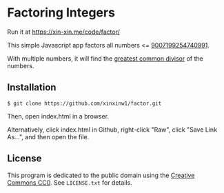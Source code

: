 # Factoring Integers

Run it at https://xin-xin.me/code/factor/

This simple Javascript app factors all numbers <= [9007199254740991](http://stackoverflow.com/questions/307179/what-is-javascripts-highest-integer-value-that-a-number-can-go-to-without-losin).

With multiple numbers, it will find the [greatest common divisor](https://en.wikipedia.org/wiki/Greatest_common_divisor) of the numbers.

## Installation

```
$ git clone https://github.com/xinxinw1/factor.git
```

Then, open index.html in a browser.

Alternatively, click index.html in Github, right-click "Raw", click "Save Link As...", and then open the file.

## License

This program is dedicated to the public domain using the [Creative Commons CC0](http://creativecommons.org/publicdomain/zero/1.0/). See `LICENSE.txt` for details.
